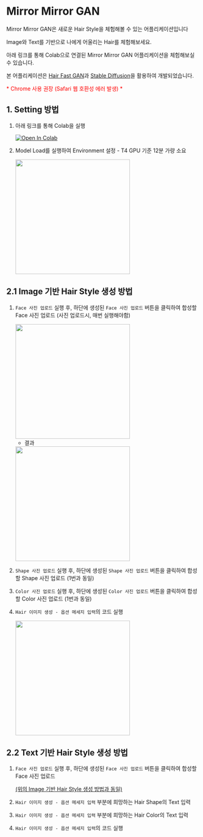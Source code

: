 # Mirror Mirror GAN

Mirror Mirror GAN은 새로운 Hair Style을 체험해볼 수 있는 어플리케이션입니다

Image와 Text를 기반으로 나에게 어울리는 Hair를 체험해보세요.

아래 링크를 통해 Colab으로 연결된 Mirror Mirror GAN 어플리케이션을 체험해보실 수 있습니다.

본 어플리케이션은 [Hair Fast GAN](https://arxiv.org/abs/2404.01094)과 [Stable Diffusion](https://arxiv.org/abs/2112.10752)을 활용하여 개발되었습니다.

<span style="color:red">* Chrome 사용 권장 (Safari 웹 호환성 에러 발생) * </span>

## 1. Setting 방법

1. 아래 링크를 통해 Colab을 실행

    [![Open In Colab](https://colab.research.google.com/assets/colab-badge.svg)](https://colab.research.google.com/github/JuhongPark/MirrorMirrorGAN/blob/app/app/MirrorMirrorGAN_Application.ipynb)

2. Model Load를 실행하여 Environment 설정 - T4 GPU 기준 12분 가량 소요

    <img src="https://i.postimg.cc/Vv4rGNsX/1.png" width="300"/>

## 2.1 Image 기반 Hair Style 생성 방법

1. `Face 사진 업로드` 실행 후, 하단에 생성된 `Face 사진 업로드` 버튼을 클릭하여 합성할 Face 사진 업로드 (사진 업로드시, 매번 실행해야함)

    <img src="https://i.postimg.cc/rw2XnNbC/3.png" width="300"/>

    * 결과

    <img src="https://i.postimg.cc/3xjMPDQM/4.png" width="300"/>

2. `Shape 사진 업로드` 실행 후, 하단에 생성된 `Shape 사진 업로드` 버튼을 클릭하여 합성할 Shape 사진 업로드 (1번과 동일)

3. `Color 사진 업로드` 실행 후, 하단에 생성된 `Color 사진 업로드` 버튼을 클릭하여 합성할 Color 사진 업로드 (1번과 동일)

4. `Hair 이미지 생성 - 옵션 메세지 입력`의 코드 실행

    <img src="https://i.postimg.cc/hGMkGWGp/5.png" width="300"/>


## 2.2 Text 기반 Hair Style 생성 방법

1. `Face 사진 업로드` 실행 후, 하단에 생성된 `Face 사진 업로드` 버튼을 클릭하여 합성할 Face 사진 업로드

    [(위의 Image 기반 Hair Style 생성 방법과 동일)](#21-image-기반-hair-style-생성-방법)

3. `Hair 이미지 생성 - 옵션 메세지 입력` 부분에 희망하는 Hair Shape의 Text 입력

4. `Hair 이미지 생성 - 옵션 메세지 입력` 부분에 희망하는 Hair Color의 Text 입력

5. `Hair 이미지 생성 - 옵션 메세지 입력`의 코드 실행